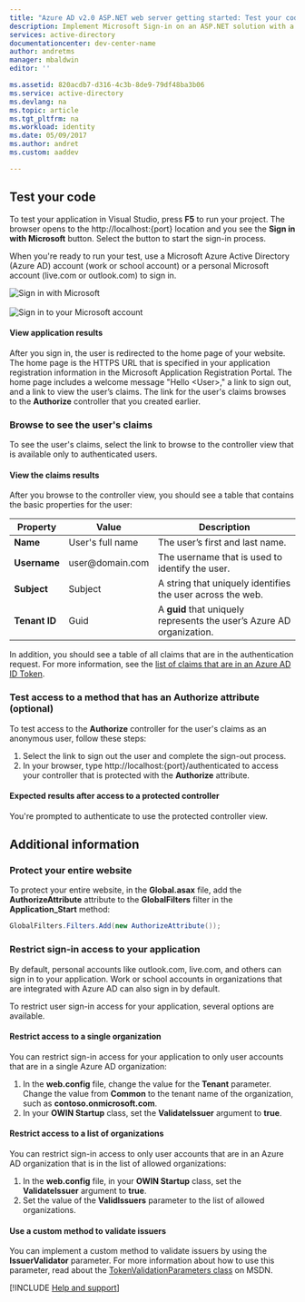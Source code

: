 ```yaml
---
title: "Azure AD v2.0 ASP.NET web server getting started: Test your code | Microsoft Docs"
description: Implement Microsoft Sign-in on an ASP.NET solution with a web browser-based application by using OpenID Connect standard.
services: active-directory
documentationcenter: dev-center-name
author: andretms
manager: mbaldwin
editor: ''

ms.assetid: 820acdb7-d316-4c3b-8de9-79df48ba3b06
ms.service: active-directory
ms.devlang: na
ms.topic: article
ms.tgt_pltfrm: na
ms.workload: identity
ms.date: 05/09/2017
ms.author: andret
ms.custom: aaddev

---
```

## Test your code

To test your application in Visual Studio, press **F5** to run your project. The browser opens to the http://<span></span>localhost:{port} location and you see the **Sign in with Microsoft** button. Select the button to start the sign-in process.

When you're ready to run your test, use a Microsoft Azure Active Directory (Azure AD) account (work or school account) or a personal Microsoft account (<span>live.</span>com or <span>outlook.</span>com) to sign in.

![Sign in with Microsoft](media/active-directory-develop-guidedsetup-aspnetwebapp-test/aspnetbrowsersignin.png)
<br/><br/>
![Sign in to your Microsoft account](media/active-directory-develop-guidedsetup-aspnetwebapp-test/aspnetbrowsersignin2.png)

#### View application results
After you sign in, the user is redirected to the home page of your website. The home page is the HTTPS URL that is specified in your application registration information in the Microsoft Application Registration Portal. The home page includes a welcome message "Hello \<User>," a link to sign out, and a link to view the user’s claims. The link for the user's claims browses to the **Authorize** controller that you created earlier.

### Browse to see the user's claims
To see the user's claims, select the link to browse to the controller view that is available only to authenticated users.

#### View the claims results
After you browse to the controller view, you should see a table that contains the basic properties for the user:

|Property |Value |Description |
|---|---|---|
|**Name** |User's full name | The user’s first and last name.
|**Username** |user<span>@domain.com</span> | The username that is used to identify the user.
|**Subject** |Subject |A string that uniquely identifies the user across the web.|
|**Tenant ID** |Guid | A **guid** that uniquely represents the user’s Azure AD organization.|

In addition, you should see a table of all claims that are in the authentication request. For more information, see the [list of claims that are in an Azure AD ID Token](https://docs.microsoft.com/azure/active-directory/develop/active-directory-token-and-claims).


### Test access to a method that has an Authorize attribute (optional)
To test access to the **Authorize** controller for the user's claims as an anonymous user, follow these steps:
1. Select the link to sign out the user and complete the sign-out process.
2. In your browser, type http://<span></span>localhost:{port}/authenticated to access your controller that is protected with the **Authorize** attribute.

#### Expected results after access to a protected controller
You're prompted to authenticate to use the protected controller view.

## Additional information

<!--start-collapse-->
### Protect your entire website
To protect your entire website, in the **Global.asax** file, add the **AuthorizeAttribute** attribute to the **GlobalFilters** filter in the **Application_Start** method:

```csharp
GlobalFilters.Filters.Add(new AuthorizeAttribute());
```
<!--end-collapse-->

### Restrict sign-in access to your application
By default, personal accounts like outlook.com, live.com, and others can sign in to your application. Work or school accounts in organizations that are integrated with Azure AD can also sign in by default.

To restrict user sign-in access for your application, several options are available.

#### Restrict access to a single organization
You can restrict sign-in access for your application to only user accounts that are in a single Azure AD organization:
1. In the **web.config** file, change the value for the **Tenant** parameter. Change the value from **Common** to the tenant name of the organization, such as **contoso.onmicrosoft.com**.
2. In your **OWIN Startup** class, set the **ValidateIssuer** argument to **true**.

#### Restrict access to a list of organizations
You can restrict sign-in access to only user accounts that are in an Azure AD organization that is in the list of allowed organizations:
1. In the **web.config** file, in your **OWIN Startup** class, set the **ValidateIssuer** argument to **true**.
2. Set the value of the **ValidIssuers** parameter to the list of allowed organizations.

#### Use a custom method to validate issuers
You can implement a custom method to validate issuers by using the **IssuerValidator** parameter. For more information about how to use this parameter, read about the [TokenValidationParameters class](https://msdn.microsoft.com/library/system.identitymodel.tokens.tokenvalidationparameters.aspx) on MSDN.

[!INCLUDE  [Help and support](../../../../includes/active-directory-develop-help-support-include.md)]
